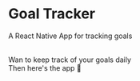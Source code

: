 # Goal Tracker
A React Native App for tracking goals

<br>
Wan to keep track of your goals daily
<br>
Then here's the app 🤗
